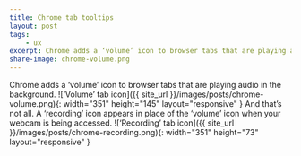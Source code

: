 ```yaml
---
title: Chrome tab tooltips
layout: post
tags:
    - ux
excerpt: Chrome adds a ‘volume’ icon to browser tabs that are playing audio in the background. And that’s not all.
share-image: chrome-volume.png
---
```


Chrome adds a ‘volume’ icon to browser tabs that are playing audio in the background.
![‘Volume’ tab icon]({{ site_url }}/images/posts/chrome-volume.png){: width="351" height="145" layout="responsive" }
And that’s not all. A ‘recording’ icon appears in place of the ‘volume’ icon when your webcam is being accessed.
![‘Recording’ tab icon]({{ site_url }}/images/posts/chrome-recording.png){: width="351" height="73" layout="responsive" }
